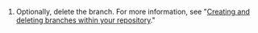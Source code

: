 1. Optionally, delete the branch. For more information, see "[Creating and deleting branches within your repository](/github/collaborating-with-issues-and-pull-requests/creating-and-deleting-branches-within-your-repository)."
